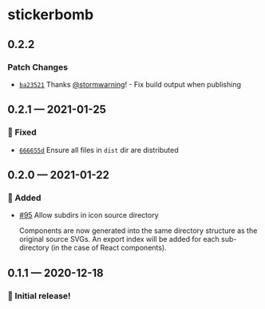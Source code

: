 # stickerbomb

## 0.2.2

### Patch Changes

- [`ba23521`](https://github.com/showbie/backpack/commit/ba23521ea9501281c6487b4fa1e985cc26b94e32) Thanks [@stormwarning](https://github.com/stormwarning)! - Fix build output when publishing

## 0.2.1 — 2021-01-25

### 🐛 Fixed

- [`666655d`](https://github.com/showbie/backpack/commit/666655d0a2a5597faba3b6b35be82a2533345b08) Ensure all files in `dist` dir are distributed

## 0.2.0 — 2021-01-22

### 🎁 Added

- [#95](https://github.com/showbie/backpack/pull/95) Allow subdirs in icon source directory

  Components are now generated into the same directory structure as
  the original source SVGs. An export index will be added for each
  sub-directory (in the case of React components).

## 0.1.1 — 2020-12-18

### 🎉 Initial release!
